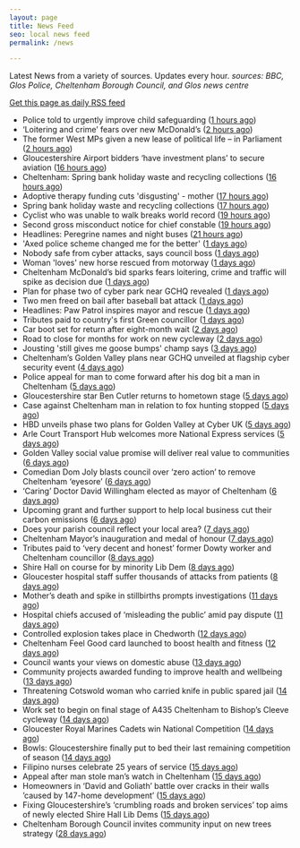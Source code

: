 ```yaml
---
layout: page
title: News Feed
seo: local news feed
permalink: /news

---
```


Latest News from a variety of sources. Updates every hour.
_sources: BBC, Glos Police, Cheltenham Borough Council, and Glos news centre_

[Get this page as daily RSS feed](/daily.rss)

<!-- news_marker starts -->
- Police told to urgently improve child safeguarding ([1 hours ago](https://www.bbc.com/news/articles/clyggrx8njeo))
- ‘Loitering and crime’ fears over new McDonald’s ([2 hours ago](https://www.bbc.com/news/articles/ckg4xerxx67o))
- The former West MPs given a new lease of political life – in Parliament ([2 hours ago](https://www.bbc.com/news/articles/cp8y26vvkyxo))
- Gloucestershire Airport bidders ‘have investment plans’ to secure aviation ([16 hours ago](https://gloucesternewscentre.co.uk/gloucestershire-airport-bidders-have-investment-plans-to-secure-aviation/))
- Cheltenham: Spring bank holiday waste and recycling collections ([16 hours ago](https://gloucesternewscentre.co.uk/cheltenham-spring-bank-holiday-waste-and-recycling-collections/))
- Adoptive therapy funding cuts 'disgusting' - mother ([17 hours ago](https://www.bbc.com/news/articles/c4g2rpypmp9o))
- Spring bank holiday waste and recycling collections ([17 hours ago](https://www.cheltenham.gov.uk/news/article/3013/spring_bank_holiday_waste_and_recycling_collections))
- Cyclist who was unable to walk breaks world record ([19 hours ago](https://www.bbc.com/news/articles/ce822e66159o))
- Second gross misconduct notice for chief constable ([19 hours ago](https://www.bbc.com/news/articles/cy8nnxy83lro))
- Headlines: Peregrine names and night buses ([21 hours ago](https://www.bbc.com/news/articles/cr7zznnkyrgo))
- 'Axed police scheme changed me for the better' ([1 days ago](https://www.bbc.com/news/articles/cj425087v5po))
- Nobody safe from cyber attacks, says council boss ([1 days ago](https://www.bbc.com/news/articles/cyvm4ljl2l8o))
- Woman 'loves' new horse rescued from motorway ([1 days ago](https://www.bbc.com/news/articles/c4g2r40ye9eo))
- Cheltenham McDonald’s bid sparks fears loitering, crime and traffic will spike as decision due ([1 days ago](https://gloucesternewscentre.co.uk/cheltenham-mcdonalds-bid-sparks-fears-loitering-crime-and-traffic-will-spike-as-decision-due/))
- Plan for phase two of cyber park near GCHQ revealed ([1 days ago](https://www.bbc.com/news/articles/clygqx2jp95o))
- Two men freed on bail after baseball bat attack ([1 days ago](https://www.bbc.com/news/articles/c4ge7l3nvv1o))
- Headlines: Paw Patrol inspires mayor and rescue ([1 days ago](https://www.bbc.com/news/articles/cj93e7x34ewo))
- Tributes paid to country's first Green councillor ([1 days ago](https://www.bbc.com/news/articles/cd7gvr0g0qgo))
- Car boot set for return after eight-month wait ([2 days ago](https://www.bbc.com/news/articles/cx2qvp3lp61o))
- Road to close for months for work on new cycleway ([2 days ago](https://www.bbc.com/news/articles/cded9232w5wo))
- Jousting 'still gives me goose bumps' champ says ([3 days ago](https://www.bbc.com/news/articles/cm2yd1d3d7eo))
- Cheltenham’s Golden Valley plans near GCHQ unveiled at flagship cyber security event ([4 days ago](https://gloucesternewscentre.co.uk/cheltenhams-golden-valley-plans-near-gchq-unveiled-at-flagship-cyber-security-event/))
- Police appeal for man to come forward after his dog bit a man in Cheltenham ([5 days ago](https://gloucesternewscentre.co.uk/police-appeal-for-man-to-come-forward-after-his-dog-bit-a-man-in-cheltenham/))
- Gloucestershire star Ben Cutler returns to hometown stage ([5 days ago](https://gloucesternewscentre.co.uk/gloucestershire-star-ben-cutler-returns-to-hometown-stage/))
- Case against Cheltenham man in relation to fox hunting stopped ([5 days ago](https://gloucesternewscentre.co.uk/case-against-cheltenham-man-in-relation-to-fox-hunting-stopped/))
- HBD unveils phase two plans for Golden Valley at Cyber UK ([5 days ago](https://www.cheltenham.gov.uk/news/article/3012/hbd_unveils_phase_two_plans_for_golden_valley_at_cyber_uk))
- Arle Court Transport Hub welcomes more National Express services ([5 days ago](https://gloucesternewscentre.co.uk/arle-court-transport-hub-welcomes-more-national-express-services/))
- Golden Valley social value promise will deliver real value to communities ([6 days ago](https://www.cheltenham.gov.uk/news/article/3011/golden_valley_social_value_promise_will_deliver_real_value_to_communities))
- Comedian Dom Joly blasts council over ‘zero action’ to remove Cheltenham ‘eyesore’ ([6 days ago](https://gloucesternewscentre.co.uk/comedian-dom-joly-blasts-council-over-zero-action-to-remove-cheltenham-eyesore/))
- ‘Caring’ Doctor David Willingham elected as mayor of Cheltenham ([6 days ago](https://gloucesternewscentre.co.uk/caring-doctor-david-willingham-elected-as-mayor-of-cheltenham/))
- Upcoming grant and further support to help local business cut their carbon emissions ([6 days ago](https://www.cheltenham.gov.uk/news/article/3010/upcoming_grant_and_further_support_to_help_local_business_cut_their_carbon_emissions))
- Does your parish council reflect your local area? ([7 days ago](https://www.cheltenham.gov.uk/news/article/3009/does_your_parish_council_reflect_your_local_area))
- Cheltenham Mayor’s inauguration and medal of honour ([7 days ago](https://www.cheltenham.gov.uk/news/article/3008/cheltenham_mayors_inauguration_and_medal_of_honour))
- Tributes paid to ‘very decent and honest’ former Dowty worker and Cheltenham councillor ([8 days ago](https://gloucesternewscentre.co.uk/tributes-paid-to-very-decent-and-honest-former-dowty-worker-and-cheltenham-councillor/))
- Shire Hall on course for by minority Lib Dem ([8 days ago](https://gloucesternewscentre.co.uk/shire-hall-on-course-for-by-minority-lib-dem/))
- Gloucester hospital staff suffer thousands of attacks from patients ([8 days ago](https://gloucesternewscentre.co.uk/gloucester-hospital-staff-suffer-thousands-of-attacks-from-patients/))
- Mother’s death and spike in stillbirths prompts investigations ([11 days ago](https://gloucesternewscentre.co.uk/mothers-death-and-spike-in-stillbirths-prompts-investigations/))
- Hospital chiefs accused of ‘misleading the public’ amid pay dispute ([11 days ago](https://gloucesternewscentre.co.uk/hospital-chiefs-accused-of-misleading-the-public-amid-pay-dispute/))
- Controlled explosion takes place in Chedworth ([12 days ago](https://gloucesternewscentre.co.uk/controlled-explosion-takes-place-in-chedworth/))
- Cheltenham Feel Good card launched to boost health and fitness ([12 days ago](https://www.cheltenham.gov.uk/news/article/3007/cheltenham_feel_good_card_launched_to_boost_health_and_fitness))
- Council wants your views on domestic abuse ([13 days ago](https://gloucesternewscentre.co.uk/council-wants-your-views-on-domestic-abuse/))
- Community projects awarded funding to improve health and wellbeing ([13 days ago](https://www.cheltenham.gov.uk/news/article/3006/community_projects_awarded_funding_to_improve_health_and_wellbeing))
- Threatening Cotswold woman who carried knife in public spared jail ([14 days ago](https://gloucesternewscentre.co.uk/threatening-cotswold-woman-who-carried-knife-in-public-spared-jail/))
- Work set to begin on final stage of A435 Cheltenham to Bishop’s Cleeve cycleway ([14 days ago](https://gloucesternewscentre.co.uk/work-set-to-begin-on-final-stage-of-a435-cheltenham-to-bishops-cleeve-cycleway/))
- Gloucester Royal Marines Cadets win National Competition ([14 days ago](https://gloucesternewscentre.co.uk/gloucester-royal-marines-cadets-win-national-competition/))
- Bowls: Gloucestershire finally put to bed their last remaining competition of season ([14 days ago](https://gloucesternewscentre.co.uk/bowls-gloucestershire-finally-put-to-bed-their-last-remaining-competition-of-season/))
- Filipino nurses celebrate 25 years of service ([15 days ago](https://gloucesternewscentre.co.uk/filipino-nurses-celebrate-25-years-of-service/))
- Appeal after man stole man’s watch in Cheltenham ([15 days ago](https://gloucesternewscentre.co.uk/appeal-after-man-stole-mans-watch-in-cheltenham/))
- Homeowners in ‘David and Goliath’ battle over cracks in their walls ’caused by 147-home development’ ([15 days ago](https://gloucesternewscentre.co.uk/homeowners-in-david-and-goliath-battle-over-cracks-in-their-walls-caused-by-147-home-development/))
- Fixing Gloucestershire’s ‘crumbling roads and broken services’ top aims of newly elected Shire Hall Lib Dems ([15 days ago](https://gloucesternewscentre.co.uk/fixing-gloucestershires-crumbling-roads-and-broken-services-top-aims-of-newly-elected-shire-hall-lib-dems/))
- Cheltenham Borough Council invites community input on new trees strategy ([28 days ago](https://www.cheltenham.gov.uk/news/article/3005/cheltenham_borough_council_invites_community_input_on_new_trees_strategy))

<!-- news_marker ends -->
